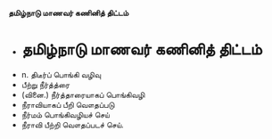**தமிழ்நாடு மாணவர் கணினித் திட்டம்**
- # தமிழ்நாடு மாணவர் கணினித் திட்டம்
- n. திடீர்ப் பொங்கி வழிவு
- பீற்று நீர்த்த்ரை
- (வினை.) நீர்த்தாரையாகப் பொங்கிவழி
- நீராவியாகப் பீறி வௌதப்படு
- நீர்மம் பொங்கிவழியச் செய்
- நீராவி பீற்றி வௌதப்படச் செய்.

